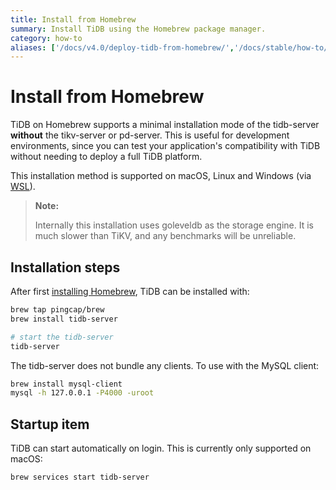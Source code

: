 ```yaml
---
title: Install from Homebrew
summary: Install TiDB using the Homebrew package manager.
category: how-to
aliases: ['/docs/v4.0/deploy-tidb-from-homebrew/','/docs/stable/how-to/get-started/deploy-tidb-from-homebrew/']
---
```


# Install from Homebrew

TiDB on Homebrew supports a minimal installation mode of the tidb-server **without** the tikv-server or pd-server. This is useful for development environments, since you can test your application's compatibility with TiDB without needing to deploy a full TiDB platform.

This installation method is supported on macOS, Linux and Windows (via [WSL](https://docs.microsoft.com/en-us/windows/wsl/install-win10)).

> **Note:**
>
> Internally this installation uses goleveldb as the storage engine. It is much slower than TiKV, and any benchmarks will be unreliable.

## Installation steps

After first [installing Homebrew](https://brew.sh/), TiDB can be installed with:

```bash
brew tap pingcap/brew
brew install tidb-server

# start the tidb-server
tidb-server
```

The tidb-server does not bundle any clients.  To use with the MySQL client:

```bash
brew install mysql-client
mysql -h 127.0.0.1 -P4000 -uroot
```

## Startup item

TiDB can start automatically on login. This is currently only supported on macOS:

```bash
brew services start tidb-server
```
